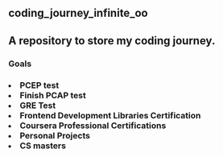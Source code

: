 <h2>coding_journey_infinite_oo<h2/>

<h2>A repository to store my coding journey.</h2>

<h3>Goals<h3/>
	<div>
		<li>PCEP test</li>
	  	<li>Finish PCAP test</li>
		<li>GRE Test</li>
	  	<li>Frontend Development Libraries Certification</li>
		<li>Coursera Professional Certifications</li>
		<li>Personal Projects</li>
		<li>CS masters</li>
	</div>
